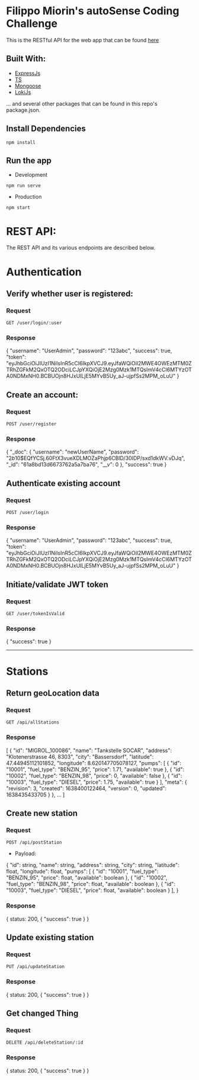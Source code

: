 # Filippo Miorin's autoSense Coding Challenge

This is the RESTful API for the web app that can be found [here](https://github.com/FeelHippo/gasStationsApp)

## Built With:

* [ExpressJs](https://www.npmjs.com/package/express)
* [TS](https://www.typescriptlang.org/)
* [Mongoose](https://www.npmjs.com/package/mongoose)
* [LokiJs](https://github.com/techfort/LokiJS)

... and several other packages that can be found in this repo's package.json.


## Install Dependencies

```
npm install
```

## Run the app

* Development
```
npm run serve
```

* Production
```
npm start
```

# REST API:

The REST API and its various endpoints are described below.

# Authentication

## Verify whether user is registered:
### Request

`GET /user/login/:user`

### Response

  {
    "username": "UserAdmin",
    "password": "123abc",
    "success": true,
    "token": "eyJhbGciOiJIUzI1NiIsInR5cCI6IkpXVCJ9.eyJfaWQiOiI2MWE4OWEzMTM0ZTRhZGFkM2QxOTQ2ODciLCJpYXQiOjE2Mzg0Mzk1MTQsImV4cCI6MTYzOTA0NDMxNH0.BCBUOjn8HJxUILjE5MYvB5Uy_aJ-ujpfSs2MPM_oLuU"
  }

## Create an account:
### Request

`POST /user/register`

### Response

  {
    "_doc": {
        "username": "newUserName",
        "password": "$2b$10$EQfYCSj.60FtX3vueXDLMOZaPhjp6CBlD/30IDP/sxd1dkWV.vDJq",
        "_id": "61a8bd13d6673762a5a7ba76",
        "__v": 0
    },
    "success": true
  }

## Authenticate existing account
### Request

`POST /user/login`

### Response

  {
    "username": "UserAdmin",
    "password": "123abc",
    "success": true,
    "token": "eyJhbGciOiJIUzI1NiIsInR5cCI6IkpXVCJ9.eyJfaWQiOiI2MWE4OWEzMTM0ZTRhZGFkM2QxOTQ2ODciLCJpYXQiOjE2Mzg0Mzk1MTQsImV4cCI6MTYzOTA0NDMxNH0.BCBUOjn8HJxUILjE5MYvB5Uy_aJ-ujpfSs2MPM_oLuU"
  } 

## Initiate/validate JWT token
### Request

`GET /user/tokenIsValid`

### Response

  {
    "success": true
  } 

------------------------------------
# Stations

## Return geoLocation data
### Request

`GET /api/allStations`

### Response

  [
    {
      "id": "MIGROL_100086",
      "name": "Tankstelle SOCAR",
      "address": "Klotenerstrasse 46, 8303",
      "city": "Bassersdorf",
      "latitude": 47.44945112101852,
      "longitude": 8.620147705078127,
      "pumps": [
          {
            "id": "10001",
            "fuel_type": "BENZIN_95",
            "price": 1.71,
            "available": true
          },
          {
            "id": "10002",
            "fuel_type": "BENZIN_98",
            "price": 0,
            "available": false
          },
          {
            "id": "10003",
            "fuel_type": "DIESEL",
            "price": 1.75,
            "available": true
          }
      ],
      "meta": {
        "revision": 3,
        "created": 1638400122464,
        "version": 0,
        "updated": 1638435433705
      }
    },
    ...
  ]

## Create new station
### Request

`POST /api/postStation`

* Payload:

{
  "id": string,
  "name": string,
  "address": string,
  "city": string,
  "latitude": float,
  "longitude": float,
  "pumps": [
      {
        "id": "10001",
        "fuel_type": "BENZIN_95",
        "price": float,
        "available": boolean
      },
      {
        "id": "10002",
        "fuel_type": "BENZIN_98",
        "price": float,
        "available": boolean
      },
      {
        "id": "10003",
        "fuel_type": "DIESEL",
        "price": float,
        "available": boolean
      }
  ],
}

### Response

  {
    status: 200,
    {
      "success": true
    } 
  }

## Update existing station
### Request

`PUT /api/updateStation`

### Response

  {
    status: 200,
    {
      "success": true
    } 
  }

## Get changed Thing
### Request

`DELETE /api/deleteStation/:id`

### Response

  {
    status: 200,
    {
      "success": true
    } 
  }